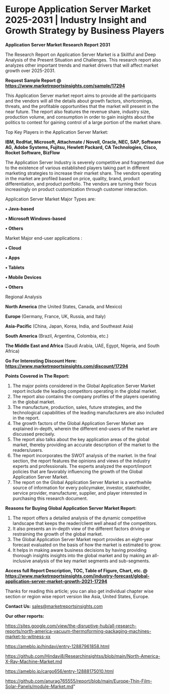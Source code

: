  # Europe Application Server Market 2025-2031 | Industry Insight and Growth Strategy by Business Players

<strong>Application Server Market Research Report 2031</strong>

The Research Report on Application Server Market is a Skillful and Deep Analysis of the Present Situation and Challenges. This research report also analyzes other important trends and market drivers that will affect market growth over 2025-2031.

<strong>Request Sample Report @ <a href=https://www.marketreportsinsights.com/sample/17294>https://www.marketreportsinsights.com/sample/17294</a></strong>

This Application Server market report aims to provide all the participants and the vendors will all the details about growth factors, shortcomings, threats, and the profitable opportunities that the market will present in the near future. The report also features the revenue share, industry size, production volume, and consumption in order to gain insights about the politics to contest for gaining control of a large portion of the market share.

Top Key Players in the Application Server Market:

<strong>IBM, RedHat, Microsoft, Attachmate / Novell, Oracle, NEC, SAP, Software AG, Adobe Systems, Fujitsu, Hewlett Packard, CA Technologies, Cisco, Rocket Software, BizFlow</strong>

The Application Server Industry is severely competitive and fragmented due to the existence of various established players taking part in different marketing strategies to increase their market share. The vendors operating in the market are profiled based on price, quality, brand, product differentiation, and product portfolio. The vendors are turning their focus increasingly on product customization through customer interaction.

Application Server Market Major Types are:

<strong>• Java-based

• Microsoft Windows-based

• Others</strong>

Market Major end-user applications :

<strong>• Cloud

• Apps

• Tablets

• Mobile Devices

• Others</strong>

Regional Analysis

</u><strong><b>North America</b></strong> (the United States, Canada, and Mexico)

<strong><b>Europe </b></strong>(Germany, France, UK, Russia, and Italy)

<strong><b>Asia-Pacific</b></strong> (China, Japan, Korea, India, and Southeast Asia)

<strong><b>South America</b></strong> (Brazil, Argentina, Colombia, etc.)

<strong><b>The Middle East and Africa</b></strong> (Saudi Arabia, UAE, Egypt, Nigeria, and South Africa)

<strong>Go For Interesting Discount Here: <a href=https://www.marketreportsinsights.com/discount/17294>https://www.marketreportsinsights.com/discount/17294</a></strong>

<strong>Points Covered in The Report:</strong>
<ol>
  <li>The major points considered in the Global Application Server Market report include the leading competitors operating in the global market.</li>
  <li>The report also contains the company profiles of the players operating in the global market.</li>
  <li>The manufacture, production, sales, future strategies, and the technological capabilities of the leading manufacturers are also included in the report.</li>
  <li>The growth factors of the Global Application Server Market are explained in-depth, wherein the different end-users of the market are discussed precisely.</li>
  <li>The report also talks about the key application areas of the global market, thereby providing an accurate description of the market to the readers/users.</li>
  <li>The report incorporates the SWOT analysis of the market. In the final section, the report features the opinions and views of the industry experts and professionals. The experts analyzed the export/import policies that are favorably influencing the growth of the Global Application Server Market.</li>
  <li>The report on the Global Application Server Market is a worthwhile source of information for every policymaker, investor, stakeholder, service provider, manufacturer, supplier, and player interested in purchasing this research document.</li>
</ol>
<strong>Reasons for Buying Global Application Server Market Report:</strong>

<ol>
  <li>The report offers a detailed analysis of the dynamic competitive landscape that keeps the reader/client well ahead of the competitors.</li>
  <li>It also presents an in-depth view of the different factors driving or restraining the growth of the global market.</li>
  <li>The Global Application Server Market report provides an eight-year forecast evaluated on the basis of how the market is estimated to grow.</li>
  <li>It helps in making aware business decisions by having providing thorough insights insights into the global market and by making an all-inclusive analysis of the key market segments and sub-segments.</li>
</ol>
<strong>Access full Report Description, TOC, Table of Figure, Chart, etc. @ <a href=https://www.marketreportsinsights.com/industry-forecast/global-application-server-market-growth-2021-17294>https://www.marketreportsinsights.com/industry-forecast/global-application-server-market-growth-2021-17294</a></strong>


Thanks for reading this article; you can also get individual chapter wise section or region wise report version like Asia, United States, Europe.

<strong>Contact Us:</strong>
sales@marketreportsinsights.com

<strong>Our other reports:</strong>

<a href=https://sites.google.com/view/the-disruptive-hub/all-research-reports/north-america-vacuum-thermoforming-packaging-machines-market-to-witness-xx>https://sites.google.com/view/the-disruptive-hub/all-research-reports/north-america-vacuum-thermoforming-packaging-machines-market-to-witness-xx</a>

<a href=https://ameblo.jp/hindavi/entry-12887961858.html>https://ameblo.jp/hindavi/entry-12887961858.html</a>

<a href=https://github.com/Hindavi8/Researchinsightss/blob/main/North-America-X-Ray-Machine-Market.md>https://github.com/Hindavi8/Researchinsightss/blob/main/North-America-X-Ray-Machine-Market.md</a>

<a href=https://ameblo.jp/cargo656/entry-12888175010.html>https://ameblo.jp/cargo656/entry-12888175010.html</a>

<a href=https://github.com/anurag765555/report/blob/main/Europe-Thin-Film-Solar-Panels/module-Market.md>https://github.com/anurag765555/report/blob/main/Europe-Thin-Film-Solar-Panels/module-Market.md</a>"

